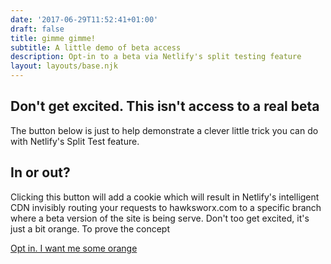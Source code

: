 ```yaml
---
date: '2017-06-29T11:52:41+01:00'
draft: false
title: gimme gimme!
subtitle: A little demo of beta access
description: Opt-in to a beta via Netlify's split testing feature
layout: layouts/base.njk
---
```



## Don't get excited. This isn't access to a real beta

The button below is just to help demonstrate a clever little trick you can do with Netlify's Split Test feature.


## In or out?

Clicking this button will add a cookie which will result in Netlify's intelligent CDN invisibly routing your requests to hawksworx.com to a specific branch where a beta version of the site is being serve. Don't too get excited, it's just a bit orange. To prove the concept

<a href="#" id="btn-opt-in" class="btn">Opt in. I want me some orange</a>

